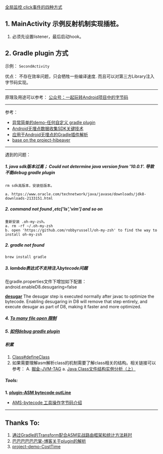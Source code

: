 

[全局监控 click事件的四种方式](https://www.jianshu.com/p/1c672083f301) 

## 1. MainActivity 示例反射机制实现插桩。
1. 必须先设置listener，最后启动hook。


## 2. Gradle plugin 方式
示例： `SecondActivity`

优点：
    不存在效率问题，只会牺牲一些编译速度.
    而且可以对第三方Library注入字节码实现。

---

原理及用途可以参考：
[公众号：一起玩转Android项目中的字节码](https://mp.weixin.qq.com/s/s4WgLFN0A-vO0ko0wi25mA)

---

参考： 
- [异常简单的demo-任何自定义 gradle plugin](https://github.com/jacky1234/SimplePluginDemo)
- [Android无埋点数据收集SDK关键技术](https://www.jianshu.com/p/b5ffe845fe2d)
- [应用于Android无埋点的Gradle插件解析](https://www.jianshu.com/p/250c83449dc0)
- [base on the project-hibeaver](https://github.com/BryanSharp/hibeaver)

---

遇到的问题：
##### 1. java sdk版本过高； Could not determine java version from '10.0.1'. 导致不能debug gradle plugin
    rm sdk高版本，安装低版本。

    a. https://www.oracle.com/technetwork/java/javase/downloads/jdk8-downloads-2133151.html
    
##### 2. command not found ,etc['ls','vim'] and so on
    重新安装 .oh-my-zsh。
    a. rm -rf ~/.oh-my-zsh
    b. open 'https://github.com/robbyrussell/oh-my-zsh' to find the way to install oh-my-zsh
    
##### 2. gradle not found
    brew install gradle

##### 3. lambda表达式不支持注入bytecode问题
在gradle.properties文件下增加如下配置：
android.enableD8.desugaring=false

[**desugar**](https://developer.android.com/studio/write/java8-support?hl=zh-cn)
The desugar step is executed normally after javac to optimize the bytecode. Enabling desugaring in D8 will remove that step entirely, and execute desugar as part of D8, making it faster and more optimized.

##### 4. [To many file open 限制](https://superuser.com/questions/433746/is-there-a-fix-for-the-too-many-open-files-in-system-error-on-os-x-10-7-1/443168#443168)


##### 5. [如何debug gradle plugin](https://fucknmb.com/2017/07/05/%E5%8F%88%E6%8E%8C%E6%8F%A1%E4%BA%86%E4%B8%80%E9%A1%B9%E6%96%B0%E6%8A%80%E8%83%BD-%E6%96%AD%E7%82%B9%E8%B0%83%E8%AF%95Gradle%E6%8F%92%E4%BB%B6/)

##### 积累
1. [Class#defineClass](https://paper.seebug.org/572/)
2. 如果需要理解asm解析class的机制需要了解class相关的结构。相关链接可以参考：
    A. [掘金-JVM-TAG](https://juejin.im/tag/JVM)
        a. [Java Class文件结构实例分析（上）](https://juejin.im/post/5bc361fce51d450e3d2d2ede)

    
##### Tools:
**1. [plugin-ASM bytecode outLine](https://plugins.jetbrains.com/plugin/5918-asm-bytecode-outline)**
- [AMS-bytecode 工具操作字节码介绍](https://plugins.jetbrains.com/plugin/5918-asm-bytecode-outline)

- - -

## Thanks To:
1. [通过Gradle的Transform配合ASM实战路由框架和统计方法耗时](https://blog.csdn.net/Neacy_Zz/article/details/78546237)
2. [巴巴巴巴巴巴掌-博客关于plugin的解析](http://www.wangyuwei.me/)
3. [project-demo-CostTime](https://github.com/JeasonWong/CostTime)
